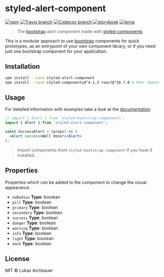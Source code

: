 # styled-alert-component

[![npm](https://img.shields.io/npm/v/styled-alert-component.svg?style=flat-square)](https://www.npmjs.com/package/styled-alert-component)
[![Travis branch](https://img.shields.io/travis/aichbauer/styled-bootstrap-components/master.svg?style=flat-square)](https://travis-ci.org/aichbauer/styled-bootstrap-components)
[![Codecov branch](https://img.shields.io/codecov/c/github/aichbauer/styled-bootstrap-components/master.svg?style=flat-square)](https://codecov.io/gh/aichbauer/styled-bootstrap-components)
[![storybook](https://img.shields.io/badge/docs%20with-storybook-f1618c.svg?style=flat-square)](https://aichbauer.github.io/styled-bootstrap-components)
[![lerna](https://img.shields.io/badge/maintained%20with-lerna-cc00ff.svg?style=flat-square)](https://lernajs.io/)

> The [bootstrap](https://getbootstrap.com) alert component made with [styled-components](https://styled-components.com)

This is a modular approach to use [bootstrap](https://getbootstrap.com)
components for quick prototypes, as an entrypoint of your own component
library, or if you need just one bootstrap component for your application.

## Installation

```sh
npm install --save styled-alert-component
npm install --save styled-components@^4.1.3 react@^16.7.0 # Peer dependencies
```

## Usage

For detailed information with examples take a look at
the [documentation](https://aichbauer.github.io/styled-bootstrap-components).

```jsx
// import { Alert } from 'styled-bootstrap-components';
import { Alert } from 'styled-alert-component';

const SuccessAlert = (props) => (
  <Alert success>Well done!</Alert>
);
```

> Import components from `styled-bootstrap-component` if
> you have it installed.

## Properties

Properties which can be added to the component to change the visual appearance.

* `noRadius` **Type**: boolean
* `pill` **Type**: boolean
* `primary` **Type**: boolean
* `secondary` **Type**: boolean
* `success` **Type**: boolean
* `danger` **Type**: boolean
* `warning` **Type**: boolean
* `info` **Type**: boolean
* `light` **Type**: boolean
* `dark` **Type**: boolean

## License

MIT © Lukas Aichbauer
